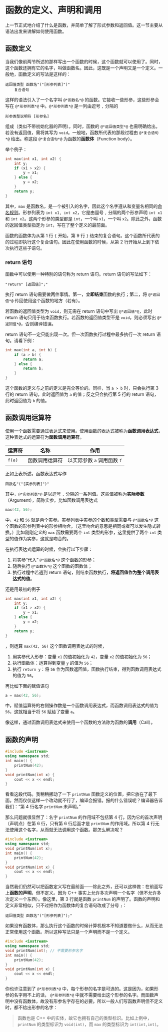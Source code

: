 # 函数的定义、声明和调用

上一节正式地介绍了什么是函数，并简单了解了形式参数和返回值。这一节主要从语法出发来讲解如何使用函数。

## 函数定义

当我们像前两节所述的那样写出一个函数的时候，这个函数就可以使用了。同时，这个函数还拥有它的名字，叫做函数名。因此，这既是一个声明又是一个定义。一般地，函数定义的写法是这样的：
```sdsc
返回值类型 函数名"("[形参列表]")"
    复合语句
```
这样的语法引入了一个名字叫 `@*函数名*@` 的函数。它接收一些形参，这些形参会写在 `@*形参列表*@` 中。`@*形参列表*@` 是一列由逗号 `,` 分隔的
```sdsc
形参类型说明符 [形参名]
```
组成（类似不带初始化器的声明）。同时，函数的 `@*返回值类型*@` 也需明确给出。若没有返回值，需将其写为 `void`。一般地，函数所代表的那段过程由 `@*复合语句*@` 给出。称这段 `@*复合语句*@` 为函数的**函数体**（Function body）。

举个例子：
```cpp
int max(int x1, int x2) {
    int y;
    if (x1 > x2) {
        y = x1;
    } else {
        y = x2;
    }
    return y;
}
```
其中，`max` 是函数名，是一个被引入的名字，因此这个名字遵从和变量名相同的[命名规则](/ch02/part1/declaration_statement.md#变量名)。形参列表为 `int x1, int x2`，它是由逗号 `,` 分隔的两个形参声明 `int x1` 和 `int x2`。这两个形参的类型都是 `int`，一个叫 `x1`，一个叫 `x2`。除此之外，函数的返回值类型指定为 `int`，写在了整个定义的最前面。

函数的函数体为从第 1 行 `{` 开始，第 9 行 `}` 结束的复合语句。这个函数所代表的的过程即执行这个复合语句。因此在使用函数的时候，从第 2 行开始从上到下依次执行这些子语句。

### return 语句

函数中可以使用一种特别的语句称为 return 语句。return 语句的写法如下：

```sdsc
"return" [返回值]";"
```

执行 return 语句需要做两件事情。第一，**立即结束**函数的执行；第二，将 `@*返回值*@` 传回使用这个函数的地方（若有）。

若函数的返回值类型为 `void`，则无需在 return 语句中写出 `@*返回值*@`，此时 return 语句只用于结束函数执行。若函数的返回值类型不是 `void`，则必须写出 `@*返回值*@`，否则编译错误。

return 语句不一定只能出现一次。但一次函数执行过程中最多执行一次 return 语句。请看下例：
```cpp
int max(int a, int b) {
    if (a > b) {
        return a;
    } else {
        return b;
    }
}
```
这个函数的定义与之前的定义是完全等价的。同样，当 `a > b` 时，只会执行第 3 行的 return 语句，此时返回值为 `a` 的值；反之只会执行第 5 行的 return 语句，此时返回值为 `b` 的值。

## 函数调用运算符

使用一个函数需要通过表达式来使用。使用函数的表达式被称为**函数调用表达式**，这种表达式的运算符为**函数调用运算符**。

| 运算符 | 名称           | 作用                        |
| ------ | -------------- | --------------------------- |
| `f(a)` | 函数调用运算符 | 以实际参数 `a` 调用函数 `f` |

正如上表所述，函数表达式写作
```sdsc
函数名"("[实参列表]")"
```
其中，`@*实参列表*@` 是以逗号 `,` 分隔的一系列值。这些值被称为**实际参数**（Argument），简称实参。比如函数调用表达式
```cpp
max(42, 56);
```
中，`42` 和 `56` 就是两个实参。实参列表中实参的个数和类型需要与 `@*函数名*@` 这个函数的形参列表中的形参相吻合。（这里吻合的意思是相同或者可以发生隐式转换。）比如刚刚定义的 `max` 函数需要两个 `int` 类型的形参，这里提供了两个 `int` 类型的值作为实参，这就是吻合的。

在执行表达式运算的时候，会执行以下步骤：
1. 将实参“代入” `@*函数名*@` 这个函数的形参；
2. 随后执行 `@*函数名*@` 这个函数的函数体；
3. 执行过程中若遇到 return 语句，则结束函数执行，**将返回值作为整个调用表达式的值**。

还是用最初的例子
```cpp
int max(int x1, int x2) {
    int y;
    if (x1 > x2) {
        y = x1;
    } else {
        y = x2;
    }
    return y;
}
```
，则运算 `max(42, 56)` 这个函数调用表达式的时候，
1. 用实参代入形参：变量 `x1` 的值初始化为 `42`，变量 `x2` 的值初始化为 `56`；
2. 执行函数体：运算得到变量 `y` 的值为 `56`；
3. 执行 `return y`：将 `56` 作为函数返回值，函数执行结束，得到函数调用表达式的值为 `56`。

再比如下面的赋值语句
```cpp
a = max(42, 56);
```
中，赋值运算符的右侧操作数是一个函数调用表达式，而函数调用表达式的值为 `56`，这就相当于将 `56` 赋给了变量 `a`。

像这样，通过函数调用表达式来使用一个函数的方法称为函数的**调用**（Call）。

## 函数的声明

```cpp codemo
#include <iostream>
using namespace std;
int main() {
    printNum(42);
}
void printNum(int x) {
    cout << x << endl;
}
```
看看这段代码。我稍稍挪动了一下 `printNum` 函数定义的位置，把它放在了最下面。然而仅仅这样一个改动就不行了，编译会报错。报的什么错误呢？编译器告诉我们：“第 4 行名字 `printNum` 未声明。”

那么问题就很显然了：名字 `printNum` 的作用域不包括第 4 行。因为它的首次声明（声明点）在第 6 行，只有第 6 行后面才是 `printNum` 的作用域。所以第 4 行无法使用这个名字，从而就无法调用这个函数。那怎么解决呢？

```cpp codemo
#include <iostream>
using namespace std;
void printNum(int x);
int main() {
    printNum(42);
}
void printNum(int x) {
    cout << x << endl;
}
```
当然我们仍然可以把函数定义写在最前面——除此之外，还可以这样做：在前面写上**函数的声明**，但不定义。因为 C++ 事实上允许多次声明一个名字（但不允许多次定义一个东西）。像这里，第 3 行就是函数 `printNum` 的声明了。函数的声明和定义非常相似，只不过把作为函数体的复合语句改成了分号 `;`：
```sdsc
返回值类型 函数名"("[形参列表]");"
```
如果没有函数体，那么执行这个函数的时候计算机根本不知道要做什么，从而无法正常使用这个函数。所以这种写法只是一个声明而不是一个定义。

```cpp codemo
#include <iostream>
using namespace std;
void printNum(int); // 不需要形参名字
int main() {
    printNum(42);
}
void printNum(int x) {
    cout << x << endl;
}
```
你也许注意到了 `@*形参列表*@` 中，每个形参的名字是可选的。这是因为，如果形参的名字用不上的话， `@*形参列表*@` 中就不需要给出这个形参的名字。而函数声明中没有函数体，故没有形参名字存在的必要。所以一般人们写函数声明但不定义时，都不给出形参的名字：

> 函数也是 C++ 中的实体，故它也拥有自己的类型标识。比如上例中，`printNum` 的类型标识为 `void(int)`，而 `max` 的类型标识为 `int(int,int)`。
